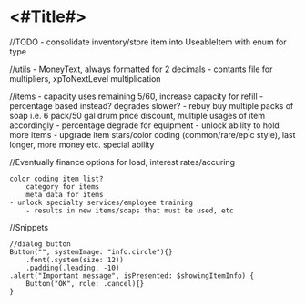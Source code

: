 #  <#Title#>

//TODO
    - consolidate inventory/store item into UseableItem with enum for type
    
//utils
    - MoneyText, always formatted for 2 decimals
    - contants file for multipliers, xpToNextLevel multiplication

//items
    - capacity
        uses remaining 5/60, increase capacity for refill
            - percentage based instead? degrades slower?
    - rebuy
        buy multiple packs of soap i.e. 6 pack/50 gal drum
            price discount, multiple usages of item accordingly
    - percentage degrade for equipment
    - unlock ability to hold more items
    - upgrade item stars/color coding (common/rare/epic style), last longer, more money etc. special ability

//Eventually
    finance
        options for load, interest rates/accuring
        
    color coding item list?
        category for items
        meta data for items
    - unlock specialty services/employee training
        - results in new items/soaps that must be used, etc
        
        
//Snippets

    //dialog button
    Button("", systemImage: "info.circle"){}
        .font(.system(size: 12))
        .padding(.leading, -10)
    .alert("Important message", isPresented: $showingItemInfo) {
        Button("OK", role: .cancel){}
    }
